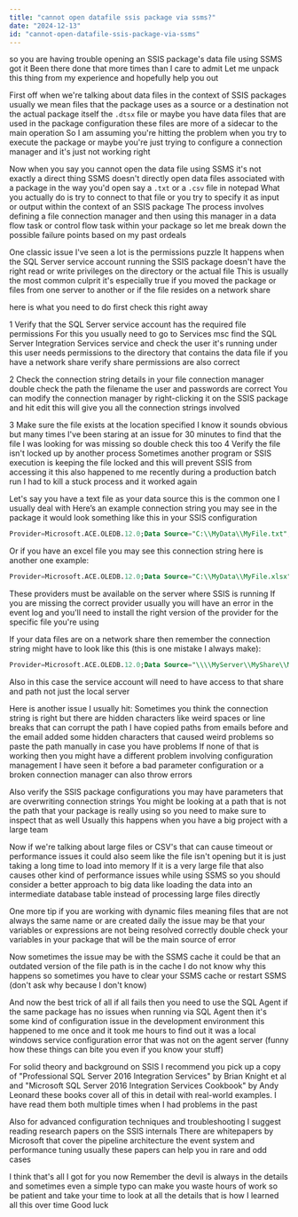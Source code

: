 ```yaml
---
title: "cannot open datafile ssis package via ssms?"
date: "2024-12-13"
id: "cannot-open-datafile-ssis-package-via-ssms"
---
```


so you are having trouble opening an SSIS package's data file using SSMS got it Been there done that more times than I care to admit Let me unpack this thing from my experience and hopefully help you out

First off when we're talking about data files in the context of SSIS packages usually we mean files that the package uses as a source or a destination not the actual package itself the `.dtsx` file or maybe you have data files that are used in the package configuration these files are more of a sidecar to the main operation So I am assuming you're hitting the problem when you try to execute the package or maybe you're just trying to configure a connection manager and it's just not working right

Now when you say you cannot open the data file using SSMS it's not exactly a direct thing SSMS doesn't directly open data files associated with a package in the way you'd open say a `.txt` or a `.csv` file in notepad What you actually do is try to connect to that file or you try to specify it as input or output within the context of an SSIS package The process involves defining a file connection manager and then using this manager in a data flow task or control flow task within your package so let me break down the possible failure points based on my past ordeals

One classic issue I've seen a lot is the permissions puzzle It happens when the SQL Server service account running the SSIS package doesn't have the right read or write privileges on the directory or the actual file This is usually the most common culprit it's especially true if you moved the package or files from one server to another or if the file resides on a network share

 here is what you need to do first check this right away

1 Verify that the SQL Server service account has the required file permissions
   For this you usually need to go to Services msc find the SQL Server Integration Services service and check the user it's running under this user needs permissions to the directory that contains the data file if you have a network share verify share permissions are also correct

2 Check the connection string details in your file connection manager double check the path the filename the user and passwords are correct You can modify the connection manager by right-clicking it on the SSIS package and hit edit this will give you all the connection strings involved

3 Make sure the file exists at the location specified I know it sounds obvious but many times I've been staring at an issue for 30 minutes to find that the file I was looking for was missing so double check this too
4 Verify the file isn't locked up by another process Sometimes another program or SSIS execution is keeping the file locked and this will prevent SSIS from accessing it this also happened to me recently during a production batch run I had to kill a stuck process and it worked again

Let's say you have a text file as your data source this is the common one I usually deal with Here’s an example connection string you may see in the package it would look something like this in your SSIS configuration

```sql
Provider=Microsoft.ACE.OLEDB.12.0;Data Source="C:\\MyData\\MyFile.txt";Extended Properties="text;HDR=YES;FMT=Delimited";
```

Or if you have an excel file you may see this connection string here is another one example:
```sql
Provider=Microsoft.ACE.OLEDB.12.0;Data Source="C:\\MyData\\MyFile.xlsx";Extended Properties="Excel 12.0 Xml;HDR=YES";
```

These providers must be available on the server where SSIS is running If you are missing the correct provider usually you will have an error in the event log and you'll need to install the right version of the provider for the specific file you're using

If your data files are on a network share then remember the connection string might have to look like this (this is one mistake I always make):

```sql
Provider=Microsoft.ACE.OLEDB.12.0;Data Source="\\\\MyServer\\MyShare\\MyData\\MyFile.txt";Extended Properties="text;HDR=YES;FMT=Delimited";
```

Also in this case the service account will need to have access to that share and path not just the local server

Here is another issue I usually hit: Sometimes you think the connection string is right but there are hidden characters like weird spaces or line breaks that can corrupt the path I have copied paths from emails before and the email added some hidden characters that caused weird problems so paste the path manually in case you have problems
If none of that is working then you might have a different problem involving configuration management I have seen it before a bad parameter configuration or a broken connection manager can also throw errors

Also verify the SSIS package configurations you may have parameters that are overwriting connection strings You might be looking at a path that is not the path that your package is really using so you need to make sure to inspect that as well Usually this happens when you have a big project with a large team

Now if we're talking about large files or CSV's that can cause timeout or performance issues it could also seem like the file isn't opening but it is just taking a long time to load into memory If it is a very large file that also causes other kind of performance issues while using SSMS so you should consider a better approach to big data like loading the data into an intermediate database table instead of processing large files directly

One more tip if you are working with dynamic files meaning files that are not always the same name or are created daily the issue may be that your variables or expressions are not being resolved correctly double check your variables in your package that will be the main source of error

Now sometimes the issue may be with the SSMS cache it could be that an outdated version of the file path is in the cache I do not know why this happens so sometimes you have to clear your SSMS cache or restart SSMS (don't ask why because I don't know)

And now the best trick of all if all fails then you need to use the SQL Agent if the same package has no issues when running via SQL Agent then it's some kind of configuration issue in the development environment this happened to me once and it took me hours to find out it was a local windows service configuration error that was not on the agent server (funny how these things can bite you even if you know your stuff)

For solid theory and background on SSIS I recommend you pick up a copy of "Professional SQL Server 2016 Integration Services" by Brian Knight et al and "Microsoft SQL Server 2016 Integration Services Cookbook" by Andy Leonard these books cover all of this in detail with real-world examples. I have read them both multiple times when I had problems in the past

Also for advanced configuration techniques and troubleshooting I suggest reading research papers on the SSIS internals There are whitepapers by Microsoft that cover the pipeline architecture the event system and performance tuning usually these papers can help you in rare and odd cases

 I think that's all I got for you now Remember the devil is always in the details and sometimes even a simple typo can make you waste hours of work so be patient and take your time to look at all the details that is how I learned all this over time
Good luck
